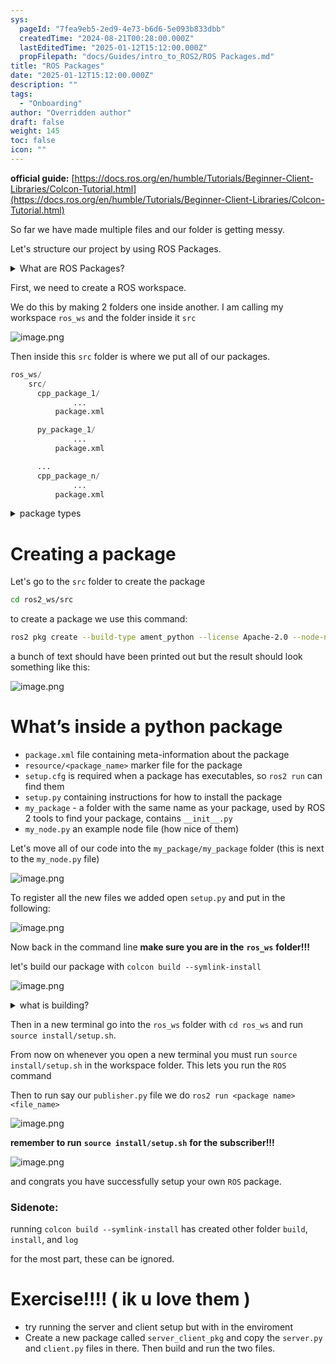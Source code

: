 ```yaml
---
sys:
  pageId: "7fea9eb5-2ed9-4e73-b6d6-5e093b833dbb"
  createdTime: "2024-08-21T00:28:00.000Z"
  lastEditedTime: "2025-01-12T15:12:00.000Z"
  propFilepath: "docs/Guides/intro_to_ROS2/ROS Packages.md"
title: "ROS Packages"
date: "2025-01-12T15:12:00.000Z"
description: ""
tags:
  - "Onboarding"
author: "Overridden author"
draft: false
weight: 145
toc: false
icon: ""
---
```


**official guide:** [https://docs.ros.org/en/humble/Tutorials/Beginner-Client-Libraries/Colcon-Tutorial.html](https://docs.ros.org/en/humble/Tutorials/Beginner-Client-Libraries/Colcon-Tutorial.html)

So far we have made multiple files and our folder is getting messy.

Let's structure our project by using ROS Packages.

<details>

<summary>What are ROS Packages?</summary>

ROS Packages are, as the name implies, packages of code that are highly sharable between ROS developers.

They consist of a folder, `package.xml` file, and source code

```python
      cpp_package_1/
		      ... imagine much code files here ..
          package.xml
```

</details>

First, we need to create a ROS workspace.

We do this by making 2 folders one inside another. I am calling my workspace `ros_ws` and the folder inside it `src`

![image.png](https://prod-files-secure.s3.us-west-2.amazonaws.com/d518164a-d88e-44d1-a4ee-3adb3bd8bce0/70706947-fd18-4537-a67b-e12946812d31/image.png?X-Amz-Algorithm=AWS4-HMAC-SHA256&X-Amz-Content-Sha256=UNSIGNED-PAYLOAD&X-Amz-Credential=ASIAZI2LB4663626QXVP%2F20250226%2Fus-west-2%2Fs3%2Faws4_request&X-Amz-Date=20250226T181110Z&X-Amz-Expires=3600&X-Amz-Security-Token=IQoJb3JpZ2luX2VjECoaCXVzLXdlc3QtMiJHMEUCIQDoSiH2VW1Yvh0BpzzXcdHu%2BzoRSnVXJXK7O9JKiAYURAIgS0xn5onxDAjRnO8pDZXTkKB07ohJAoHFwu1xcXqnDwAq%2FwMIYxAAGgw2Mzc0MjMxODM4MDUiDMUJ9Wj34BW0hmmznCrcAx06Xn1IJuQJsSElEYyzEijHl9YLwkvSmdn5UGNFMFYct6RTFnFrSj8oShLRK6R9sUjCcJiZF%2BahKSpB%2FUfiYE2TQH4VowekW3u%2FeVM3cbnGY2QTjndNFKJwwAoEdRytFz%2BDP%2BLjgBhk4v7HVBG%2FUGNsaFWx%2F%2FmMNnMeqdpgR54QasoZ9584vUBQ83x9ru761CdKc7zSE28DavCCsSNBV9wClYs%2FKK0OmQ%2BCmv%2BfQ9Ysq1UC6wfM1Upq9KlfAnSKYvq5SoUG36Wct3YIrHaV42yKVL1wPpHhsGHgO3w08Lf5Y9ficnd4EUBrDxeV%2FSshldoqG3REVojJQJdeqkth76Ba9I8NtJVcALahRTwDw8aN4s3otL9BQcqsDh%2FE0KZd2%2BhlgJ0hpSgEK2O%2FpYnirFe2aYSVs25UyxHuDzOkpQsejRO50GOl18RU4%2BAjPGLh3ZGxVjssAZouhGq05GNNIL8I%2B9FhOFRqfZwySG1npOj6%2F4G6WJ3VtpSqKv0QpKFiVz5PxYjVXozfX6CDg0vZyxV%2FkoQIjBbOnFLJRgufCQnGmzWWtsQdLuhDtsJDEXHpZ%2FN3b2phO%2Fxw4kBaeCNX1tBMVW9mYSYzKQLab5VnRJjmtUQ9CxMRg5KhrX5JMNen%2Fb0GOqUBSHl76qa9TFbqR2VA%2FrSA1s4LPzGl6CSgi6j3Bm%2BtmbfnAYSxt6Rjqt%2BpAe282JUydIWd%2BeDMvvwNF12RKnbOq8SfauL0LuQdb4k5lQ8jiyMvNsDUhc5kTxnPS50Ub8Ewo0%2BB6k9d%2ByGrwamNhUBOWTX87tOz2X%2FqOdjBzlukz7qmdBchtP%2FQtxKBdV0VzAXTNf3RZnzHjiFgYRK%2ByKHba30gan31&X-Amz-Signature=81d6962cc151fd69ee56058793c020b4f2588e05eb759b82f26dc687e6ba701b&X-Amz-SignedHeaders=host&x-id=GetObject)

Then inside this `src` folder is where we put all of our packages.

```python
ros_ws/
    src/
      cpp_package_1/
		      ...
          package.xml

      py_package_1/
		      ...
          package.xml

      ...
      cpp_package_n/
		      ...
          package.xml

```

<details>

<summary>package types</summary>

packages can be either `C++` or python.

the intern file structure is different for each but for this guide we will stick to creating python packages

</details>

# Creating a package

Let's go to the `src` folder to create the package

```bash
cd ros2_ws/src
```

to create a package we use this command:

```bash
ros2 pkg create --build-type ament_python --license Apache-2.0 --node-name my_node my_package
```

a bunch of text should have been printed out but the result should look something like this:

![image.png](https://prod-files-secure.s3.us-west-2.amazonaws.com/d518164a-d88e-44d1-a4ee-3adb3bd8bce0/e6cf1e3f-8512-4a3e-b131-079f800bf3e8/image.png?X-Amz-Algorithm=AWS4-HMAC-SHA256&X-Amz-Content-Sha256=UNSIGNED-PAYLOAD&X-Amz-Credential=ASIAZI2LB4663626QXVP%2F20250226%2Fus-west-2%2Fs3%2Faws4_request&X-Amz-Date=20250226T181110Z&X-Amz-Expires=3600&X-Amz-Security-Token=IQoJb3JpZ2luX2VjECoaCXVzLXdlc3QtMiJHMEUCIQDoSiH2VW1Yvh0BpzzXcdHu%2BzoRSnVXJXK7O9JKiAYURAIgS0xn5onxDAjRnO8pDZXTkKB07ohJAoHFwu1xcXqnDwAq%2FwMIYxAAGgw2Mzc0MjMxODM4MDUiDMUJ9Wj34BW0hmmznCrcAx06Xn1IJuQJsSElEYyzEijHl9YLwkvSmdn5UGNFMFYct6RTFnFrSj8oShLRK6R9sUjCcJiZF%2BahKSpB%2FUfiYE2TQH4VowekW3u%2FeVM3cbnGY2QTjndNFKJwwAoEdRytFz%2BDP%2BLjgBhk4v7HVBG%2FUGNsaFWx%2F%2FmMNnMeqdpgR54QasoZ9584vUBQ83x9ru761CdKc7zSE28DavCCsSNBV9wClYs%2FKK0OmQ%2BCmv%2BfQ9Ysq1UC6wfM1Upq9KlfAnSKYvq5SoUG36Wct3YIrHaV42yKVL1wPpHhsGHgO3w08Lf5Y9ficnd4EUBrDxeV%2FSshldoqG3REVojJQJdeqkth76Ba9I8NtJVcALahRTwDw8aN4s3otL9BQcqsDh%2FE0KZd2%2BhlgJ0hpSgEK2O%2FpYnirFe2aYSVs25UyxHuDzOkpQsejRO50GOl18RU4%2BAjPGLh3ZGxVjssAZouhGq05GNNIL8I%2B9FhOFRqfZwySG1npOj6%2F4G6WJ3VtpSqKv0QpKFiVz5PxYjVXozfX6CDg0vZyxV%2FkoQIjBbOnFLJRgufCQnGmzWWtsQdLuhDtsJDEXHpZ%2FN3b2phO%2Fxw4kBaeCNX1tBMVW9mYSYzKQLab5VnRJjmtUQ9CxMRg5KhrX5JMNen%2Fb0GOqUBSHl76qa9TFbqR2VA%2FrSA1s4LPzGl6CSgi6j3Bm%2BtmbfnAYSxt6Rjqt%2BpAe282JUydIWd%2BeDMvvwNF12RKnbOq8SfauL0LuQdb4k5lQ8jiyMvNsDUhc5kTxnPS50Ub8Ewo0%2BB6k9d%2ByGrwamNhUBOWTX87tOz2X%2FqOdjBzlukz7qmdBchtP%2FQtxKBdV0VzAXTNf3RZnzHjiFgYRK%2ByKHba30gan31&X-Amz-Signature=40fdcf354458e9acefb650364367ba787cc0084b6afefb53e698fbc4c4473831&X-Amz-SignedHeaders=host&x-id=GetObject)

# What’s inside a python package

- `package.xml` file containing meta-information about the package
- `resource/<package_name>` marker file for the package
- `setup.cfg` is required when a package has executables, so `ros2 run` can find them
- `setup.py` containing instructions for how to install the package
- `my_package` - a folder with the same name as your package, used by ROS 2 tools to find your package, contains `__init__.py`
- `my_node.py` an example node file (how nice of them)

Let's move all of our code into the `my_package/my_package` folder (this is next to the `my_node.py` file)

![image.png](https://prod-files-secure.s3.us-west-2.amazonaws.com/d518164a-d88e-44d1-a4ee-3adb3bd8bce0/9ce58f11-0da9-4d3e-b86d-506a9685d378/image.png?X-Amz-Algorithm=AWS4-HMAC-SHA256&X-Amz-Content-Sha256=UNSIGNED-PAYLOAD&X-Amz-Credential=ASIAZI2LB4663626QXVP%2F20250226%2Fus-west-2%2Fs3%2Faws4_request&X-Amz-Date=20250226T181110Z&X-Amz-Expires=3600&X-Amz-Security-Token=IQoJb3JpZ2luX2VjECoaCXVzLXdlc3QtMiJHMEUCIQDoSiH2VW1Yvh0BpzzXcdHu%2BzoRSnVXJXK7O9JKiAYURAIgS0xn5onxDAjRnO8pDZXTkKB07ohJAoHFwu1xcXqnDwAq%2FwMIYxAAGgw2Mzc0MjMxODM4MDUiDMUJ9Wj34BW0hmmznCrcAx06Xn1IJuQJsSElEYyzEijHl9YLwkvSmdn5UGNFMFYct6RTFnFrSj8oShLRK6R9sUjCcJiZF%2BahKSpB%2FUfiYE2TQH4VowekW3u%2FeVM3cbnGY2QTjndNFKJwwAoEdRytFz%2BDP%2BLjgBhk4v7HVBG%2FUGNsaFWx%2F%2FmMNnMeqdpgR54QasoZ9584vUBQ83x9ru761CdKc7zSE28DavCCsSNBV9wClYs%2FKK0OmQ%2BCmv%2BfQ9Ysq1UC6wfM1Upq9KlfAnSKYvq5SoUG36Wct3YIrHaV42yKVL1wPpHhsGHgO3w08Lf5Y9ficnd4EUBrDxeV%2FSshldoqG3REVojJQJdeqkth76Ba9I8NtJVcALahRTwDw8aN4s3otL9BQcqsDh%2FE0KZd2%2BhlgJ0hpSgEK2O%2FpYnirFe2aYSVs25UyxHuDzOkpQsejRO50GOl18RU4%2BAjPGLh3ZGxVjssAZouhGq05GNNIL8I%2B9FhOFRqfZwySG1npOj6%2F4G6WJ3VtpSqKv0QpKFiVz5PxYjVXozfX6CDg0vZyxV%2FkoQIjBbOnFLJRgufCQnGmzWWtsQdLuhDtsJDEXHpZ%2FN3b2phO%2Fxw4kBaeCNX1tBMVW9mYSYzKQLab5VnRJjmtUQ9CxMRg5KhrX5JMNen%2Fb0GOqUBSHl76qa9TFbqR2VA%2FrSA1s4LPzGl6CSgi6j3Bm%2BtmbfnAYSxt6Rjqt%2BpAe282JUydIWd%2BeDMvvwNF12RKnbOq8SfauL0LuQdb4k5lQ8jiyMvNsDUhc5kTxnPS50Ub8Ewo0%2BB6k9d%2ByGrwamNhUBOWTX87tOz2X%2FqOdjBzlukz7qmdBchtP%2FQtxKBdV0VzAXTNf3RZnzHjiFgYRK%2ByKHba30gan31&X-Amz-Signature=156a26b91b867712367ce75fa4f609c836e31645664340d65c92c40ef503cd75&X-Amz-SignedHeaders=host&x-id=GetObject)

To register all the new files we added open `setup.py` and put in the following:

![image.png](https://prod-files-secure.s3.us-west-2.amazonaws.com/d518164a-d88e-44d1-a4ee-3adb3bd8bce0/1cd7c262-4cae-4496-9d75-c178537d24a2/image.png?X-Amz-Algorithm=AWS4-HMAC-SHA256&X-Amz-Content-Sha256=UNSIGNED-PAYLOAD&X-Amz-Credential=ASIAZI2LB4663626QXVP%2F20250226%2Fus-west-2%2Fs3%2Faws4_request&X-Amz-Date=20250226T181110Z&X-Amz-Expires=3600&X-Amz-Security-Token=IQoJb3JpZ2luX2VjECoaCXVzLXdlc3QtMiJHMEUCIQDoSiH2VW1Yvh0BpzzXcdHu%2BzoRSnVXJXK7O9JKiAYURAIgS0xn5onxDAjRnO8pDZXTkKB07ohJAoHFwu1xcXqnDwAq%2FwMIYxAAGgw2Mzc0MjMxODM4MDUiDMUJ9Wj34BW0hmmznCrcAx06Xn1IJuQJsSElEYyzEijHl9YLwkvSmdn5UGNFMFYct6RTFnFrSj8oShLRK6R9sUjCcJiZF%2BahKSpB%2FUfiYE2TQH4VowekW3u%2FeVM3cbnGY2QTjndNFKJwwAoEdRytFz%2BDP%2BLjgBhk4v7HVBG%2FUGNsaFWx%2F%2FmMNnMeqdpgR54QasoZ9584vUBQ83x9ru761CdKc7zSE28DavCCsSNBV9wClYs%2FKK0OmQ%2BCmv%2BfQ9Ysq1UC6wfM1Upq9KlfAnSKYvq5SoUG36Wct3YIrHaV42yKVL1wPpHhsGHgO3w08Lf5Y9ficnd4EUBrDxeV%2FSshldoqG3REVojJQJdeqkth76Ba9I8NtJVcALahRTwDw8aN4s3otL9BQcqsDh%2FE0KZd2%2BhlgJ0hpSgEK2O%2FpYnirFe2aYSVs25UyxHuDzOkpQsejRO50GOl18RU4%2BAjPGLh3ZGxVjssAZouhGq05GNNIL8I%2B9FhOFRqfZwySG1npOj6%2F4G6WJ3VtpSqKv0QpKFiVz5PxYjVXozfX6CDg0vZyxV%2FkoQIjBbOnFLJRgufCQnGmzWWtsQdLuhDtsJDEXHpZ%2FN3b2phO%2Fxw4kBaeCNX1tBMVW9mYSYzKQLab5VnRJjmtUQ9CxMRg5KhrX5JMNen%2Fb0GOqUBSHl76qa9TFbqR2VA%2FrSA1s4LPzGl6CSgi6j3Bm%2BtmbfnAYSxt6Rjqt%2BpAe282JUydIWd%2BeDMvvwNF12RKnbOq8SfauL0LuQdb4k5lQ8jiyMvNsDUhc5kTxnPS50Ub8Ewo0%2BB6k9d%2ByGrwamNhUBOWTX87tOz2X%2FqOdjBzlukz7qmdBchtP%2FQtxKBdV0VzAXTNf3RZnzHjiFgYRK%2ByKHba30gan31&X-Amz-Signature=6775b369049b0a28e36acc380df0e055bd666caae6ed30b8afb47fe64034d9e7&X-Amz-SignedHeaders=host&x-id=GetObject)

Now back in the command line **make sure you are in the** **`ros_ws`** **folder!!!**

let's build our package with `colcon build --symlink-install`

![image.png](https://prod-files-secure.s3.us-west-2.amazonaws.com/d518164a-d88e-44d1-a4ee-3adb3bd8bce0/2f2a0d27-b173-48fd-b189-5f5c0ce65619/image.png?X-Amz-Algorithm=AWS4-HMAC-SHA256&X-Amz-Content-Sha256=UNSIGNED-PAYLOAD&X-Amz-Credential=ASIAZI2LB4663626QXVP%2F20250226%2Fus-west-2%2Fs3%2Faws4_request&X-Amz-Date=20250226T181110Z&X-Amz-Expires=3600&X-Amz-Security-Token=IQoJb3JpZ2luX2VjECoaCXVzLXdlc3QtMiJHMEUCIQDoSiH2VW1Yvh0BpzzXcdHu%2BzoRSnVXJXK7O9JKiAYURAIgS0xn5onxDAjRnO8pDZXTkKB07ohJAoHFwu1xcXqnDwAq%2FwMIYxAAGgw2Mzc0MjMxODM4MDUiDMUJ9Wj34BW0hmmznCrcAx06Xn1IJuQJsSElEYyzEijHl9YLwkvSmdn5UGNFMFYct6RTFnFrSj8oShLRK6R9sUjCcJiZF%2BahKSpB%2FUfiYE2TQH4VowekW3u%2FeVM3cbnGY2QTjndNFKJwwAoEdRytFz%2BDP%2BLjgBhk4v7HVBG%2FUGNsaFWx%2F%2FmMNnMeqdpgR54QasoZ9584vUBQ83x9ru761CdKc7zSE28DavCCsSNBV9wClYs%2FKK0OmQ%2BCmv%2BfQ9Ysq1UC6wfM1Upq9KlfAnSKYvq5SoUG36Wct3YIrHaV42yKVL1wPpHhsGHgO3w08Lf5Y9ficnd4EUBrDxeV%2FSshldoqG3REVojJQJdeqkth76Ba9I8NtJVcALahRTwDw8aN4s3otL9BQcqsDh%2FE0KZd2%2BhlgJ0hpSgEK2O%2FpYnirFe2aYSVs25UyxHuDzOkpQsejRO50GOl18RU4%2BAjPGLh3ZGxVjssAZouhGq05GNNIL8I%2B9FhOFRqfZwySG1npOj6%2F4G6WJ3VtpSqKv0QpKFiVz5PxYjVXozfX6CDg0vZyxV%2FkoQIjBbOnFLJRgufCQnGmzWWtsQdLuhDtsJDEXHpZ%2FN3b2phO%2Fxw4kBaeCNX1tBMVW9mYSYzKQLab5VnRJjmtUQ9CxMRg5KhrX5JMNen%2Fb0GOqUBSHl76qa9TFbqR2VA%2FrSA1s4LPzGl6CSgi6j3Bm%2BtmbfnAYSxt6Rjqt%2BpAe282JUydIWd%2BeDMvvwNF12RKnbOq8SfauL0LuQdb4k5lQ8jiyMvNsDUhc5kTxnPS50Ub8Ewo0%2BB6k9d%2ByGrwamNhUBOWTX87tOz2X%2FqOdjBzlukz7qmdBchtP%2FQtxKBdV0VzAXTNf3RZnzHjiFgYRK%2ByKHba30gan31&X-Amz-Signature=3bd381437c2410c71817adf61f491f1608f609ad6d6b58c9a1a6a2177b322ef9&X-Amz-SignedHeaders=host&x-id=GetObject)

<details>

<summary>what is building?</summary>

if you are a CS major at Rose-Hulman you will learn the answer to this in CSSE132

but TLDR; is it combines all the code files into one program that can be run easily 

</details>

Then in a new terminal go into the `ros_ws` folder with `cd ros_ws` and run `source install/setup.sh`. 

From now on whenever you open a new terminal you must run `source install/setup.sh` in the workspace folder. This lets you run the `ROS` command

Then to run say our `publisher.py` file we do `ros2 run <package name> <file_name>`

![image.png](https://prod-files-secure.s3.us-west-2.amazonaws.com/d518164a-d88e-44d1-a4ee-3adb3bd8bce0/4f4b1219-3a44-4632-aa0a-ce3471699f59/image.png?X-Amz-Algorithm=AWS4-HMAC-SHA256&X-Amz-Content-Sha256=UNSIGNED-PAYLOAD&X-Amz-Credential=ASIAZI2LB4663626QXVP%2F20250226%2Fus-west-2%2Fs3%2Faws4_request&X-Amz-Date=20250226T181110Z&X-Amz-Expires=3600&X-Amz-Security-Token=IQoJb3JpZ2luX2VjECoaCXVzLXdlc3QtMiJHMEUCIQDoSiH2VW1Yvh0BpzzXcdHu%2BzoRSnVXJXK7O9JKiAYURAIgS0xn5onxDAjRnO8pDZXTkKB07ohJAoHFwu1xcXqnDwAq%2FwMIYxAAGgw2Mzc0MjMxODM4MDUiDMUJ9Wj34BW0hmmznCrcAx06Xn1IJuQJsSElEYyzEijHl9YLwkvSmdn5UGNFMFYct6RTFnFrSj8oShLRK6R9sUjCcJiZF%2BahKSpB%2FUfiYE2TQH4VowekW3u%2FeVM3cbnGY2QTjndNFKJwwAoEdRytFz%2BDP%2BLjgBhk4v7HVBG%2FUGNsaFWx%2F%2FmMNnMeqdpgR54QasoZ9584vUBQ83x9ru761CdKc7zSE28DavCCsSNBV9wClYs%2FKK0OmQ%2BCmv%2BfQ9Ysq1UC6wfM1Upq9KlfAnSKYvq5SoUG36Wct3YIrHaV42yKVL1wPpHhsGHgO3w08Lf5Y9ficnd4EUBrDxeV%2FSshldoqG3REVojJQJdeqkth76Ba9I8NtJVcALahRTwDw8aN4s3otL9BQcqsDh%2FE0KZd2%2BhlgJ0hpSgEK2O%2FpYnirFe2aYSVs25UyxHuDzOkpQsejRO50GOl18RU4%2BAjPGLh3ZGxVjssAZouhGq05GNNIL8I%2B9FhOFRqfZwySG1npOj6%2F4G6WJ3VtpSqKv0QpKFiVz5PxYjVXozfX6CDg0vZyxV%2FkoQIjBbOnFLJRgufCQnGmzWWtsQdLuhDtsJDEXHpZ%2FN3b2phO%2Fxw4kBaeCNX1tBMVW9mYSYzKQLab5VnRJjmtUQ9CxMRg5KhrX5JMNen%2Fb0GOqUBSHl76qa9TFbqR2VA%2FrSA1s4LPzGl6CSgi6j3Bm%2BtmbfnAYSxt6Rjqt%2BpAe282JUydIWd%2BeDMvvwNF12RKnbOq8SfauL0LuQdb4k5lQ8jiyMvNsDUhc5kTxnPS50Ub8Ewo0%2BB6k9d%2ByGrwamNhUBOWTX87tOz2X%2FqOdjBzlukz7qmdBchtP%2FQtxKBdV0VzAXTNf3RZnzHjiFgYRK%2ByKHba30gan31&X-Amz-Signature=9c3b27f8511f68fe6c881bcf9645ccdc5fb329224d87513bbad7fff34e81338c&X-Amz-SignedHeaders=host&x-id=GetObject)

**remember to run** **`source install/setup.sh`** **for the subscriber!!!**

![image.png](https://prod-files-secure.s3.us-west-2.amazonaws.com/d518164a-d88e-44d1-a4ee-3adb3bd8bce0/02121119-dad4-49ec-8356-c956108b4243/image.png?X-Amz-Algorithm=AWS4-HMAC-SHA256&X-Amz-Content-Sha256=UNSIGNED-PAYLOAD&X-Amz-Credential=ASIAZI2LB4663626QXVP%2F20250226%2Fus-west-2%2Fs3%2Faws4_request&X-Amz-Date=20250226T181110Z&X-Amz-Expires=3600&X-Amz-Security-Token=IQoJb3JpZ2luX2VjECoaCXVzLXdlc3QtMiJHMEUCIQDoSiH2VW1Yvh0BpzzXcdHu%2BzoRSnVXJXK7O9JKiAYURAIgS0xn5onxDAjRnO8pDZXTkKB07ohJAoHFwu1xcXqnDwAq%2FwMIYxAAGgw2Mzc0MjMxODM4MDUiDMUJ9Wj34BW0hmmznCrcAx06Xn1IJuQJsSElEYyzEijHl9YLwkvSmdn5UGNFMFYct6RTFnFrSj8oShLRK6R9sUjCcJiZF%2BahKSpB%2FUfiYE2TQH4VowekW3u%2FeVM3cbnGY2QTjndNFKJwwAoEdRytFz%2BDP%2BLjgBhk4v7HVBG%2FUGNsaFWx%2F%2FmMNnMeqdpgR54QasoZ9584vUBQ83x9ru761CdKc7zSE28DavCCsSNBV9wClYs%2FKK0OmQ%2BCmv%2BfQ9Ysq1UC6wfM1Upq9KlfAnSKYvq5SoUG36Wct3YIrHaV42yKVL1wPpHhsGHgO3w08Lf5Y9ficnd4EUBrDxeV%2FSshldoqG3REVojJQJdeqkth76Ba9I8NtJVcALahRTwDw8aN4s3otL9BQcqsDh%2FE0KZd2%2BhlgJ0hpSgEK2O%2FpYnirFe2aYSVs25UyxHuDzOkpQsejRO50GOl18RU4%2BAjPGLh3ZGxVjssAZouhGq05GNNIL8I%2B9FhOFRqfZwySG1npOj6%2F4G6WJ3VtpSqKv0QpKFiVz5PxYjVXozfX6CDg0vZyxV%2FkoQIjBbOnFLJRgufCQnGmzWWtsQdLuhDtsJDEXHpZ%2FN3b2phO%2Fxw4kBaeCNX1tBMVW9mYSYzKQLab5VnRJjmtUQ9CxMRg5KhrX5JMNen%2Fb0GOqUBSHl76qa9TFbqR2VA%2FrSA1s4LPzGl6CSgi6j3Bm%2BtmbfnAYSxt6Rjqt%2BpAe282JUydIWd%2BeDMvvwNF12RKnbOq8SfauL0LuQdb4k5lQ8jiyMvNsDUhc5kTxnPS50Ub8Ewo0%2BB6k9d%2ByGrwamNhUBOWTX87tOz2X%2FqOdjBzlukz7qmdBchtP%2FQtxKBdV0VzAXTNf3RZnzHjiFgYRK%2ByKHba30gan31&X-Amz-Signature=b6324555afc587a8f0c43536b4d761949ec25b640434a253e961bfc73d848030&X-Amz-SignedHeaders=host&x-id=GetObject)

and congrats you have successfully setup your own `ROS` package.

### Sidenote:

running `colcon build --symlink-install` has created other folder `build`, `install`, and `log`

for the most part, these can be ignored.

# Exercise!!!! ( ik u love them )

- try running the server and client setup but with in the enviroment
- Create a new package called `server_client_pkg` and copy the `server.py` and `client.py` files in there. Then build and run the two files.
